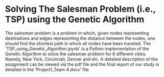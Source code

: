 # Solving The Salesman Problem (i.e., TSP) using the Genetic Algorithm

The salesman problem is a problem in which, given nodes representing destinations and edges representing the distance between the nodes, 
one should find the shortest path in which all nodes have been traveled. The 'TSP_using_Genetic_Algorithm.ipynb' is a Python implementation of the Genetic Algorithm to solve the salesman problem for 6 different cities. Namely, New York, Cincinnati, Denver and etc. A detailed description of the assignment can be viewed via the pdf file and the final report of our study is detailed in the 'Project1_Team 4.docx' file. 
